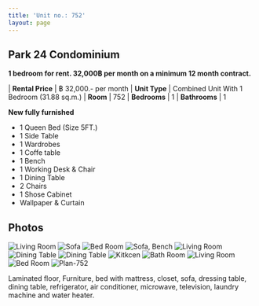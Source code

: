 ```yaml
---
title: 'Unit no.: 752'
layout: page
---
```


## Park 24 Condominium

**1 bedroom for rent. 32,000฿ per month on a minimum 12 month contract.**

| **Rental Price** |  ฿ 32,000.- per month
| **Unit Type** |  Combined Unit With 1 Bedroom (31.88 sq.m.)
| **Room** |  752
| **Bedrooms** |  1
| **Bathrooms** |  1

**New fully furnished**

* 1 Queen Bed (Size 5FT.)
* 1 Side Table
* 1 Wardrobes
* 1 Coffe table
* 1 Bench
* 1 Working Desk & Chair
* 1 Dining Table
* 2 Chairs
* 1 Shose Cabinet
* Wallpaper & Curtain

## Photos

![Living Room](/Tpye1-1.jpg)
![Sofa](/Tpye1-2.jpg)
![Bed Room](/Tpye1-3.jpg)
![Sofa, Bench](/Tpye1-4.jpg)
![Living Room](/Tpye1-5.jpg)
![Dining Table](/Tpye1-6.jpg)
![Dining Table](/Tpye1-7.jpg)
![Kitkcen](/Tpye1-8.jpg)
![Bath Room](/Tpye1-9.jpg)
![Living Room](/Tpye1-10.jpg)
![Bed Room](/Tpye1-11.jpg)
![Plan-752](/752.jpg)

Laminated floor, Furniture, bed with mattress, closet, sofa, dressing table,
dining table, refrigerator, air conditioner, microwave, television, laundry
machine and water heater.
